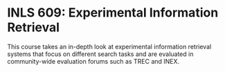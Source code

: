 # INLS 609: Experimental Information Retrieval

This course takes an in-depth look at experimental information retrieval systems that focus on different search tasks and are evaluated in community-wide evaluation forums such as TREC and INEX.